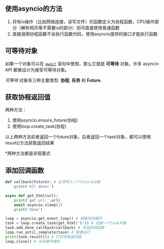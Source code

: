 ## 使用asyncio的方法

1. 将有io操作（比如网络连接，读写文件）的函数定义为协程函数，CPU操作部分（解析网页等不需要io的部分）则可直接使用普通函数
3. 直接调用协程函数不会执行函数代码，使用asyncio提供的接口才能执行函数

## 可等待对象

如果一个对象可以在 [`await`](https://docs.python.org/zh-cn/3/reference/expressions.html#await) 语句中使用，那么它就是 **可等待** 对象。许多 asyncio API 都被设计为接受可等待对象。

*可等待* 对象有三种主要类型: **协程**, **任务** 和 **Future**.

## 获取协程返回值

两种方法：

1. 使用asyncio.ensure_future(协程)
2. 使用loop.create_task(协程)

以上两种方法前者返回一个future对象，后者返回一个task对象，都可以使用result()方法获取返回结果

*两种方法都是非阻塞式

## 添加回调函数

```python
def callback(future): # 必须传入一个future对象
	print('All done!')
    
async def get_html(url):
    print('get url:',url)
    await asyncio.sleep(1)
    print('done')
    
loop = asyncio.get_event_loop() # 获取时间循环
task = loop.create_task(get_html('b')) # 创建一个task对象
task.add_done_callback(callback) # 添加回调函数
loop.run_until_complete(task) # 阻塞运行
print(task.result()) # 打印协程返回值
loop.close() # 关闭事件循环

```

